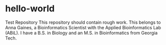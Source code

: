 # hello-world
Test Repository
This repository should contain rough work. 
This belongs to Anna Gaines, a Bioinformatics Scientist with the Applied Bioinformatics Lab (ABiL). I have a B.S. in Biology and an M.S. in Bioinformatics from Georgia Tech. 
